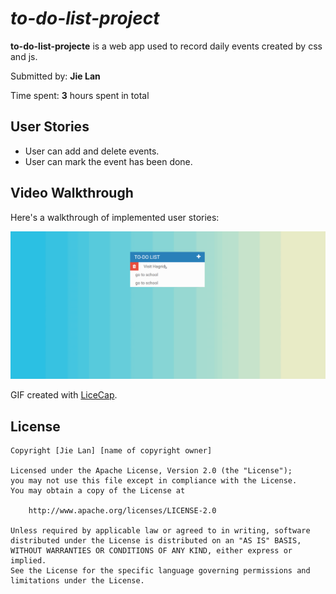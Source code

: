 #  *to-do-list-project*

**to-do-list-projecte** is a web app used to record daily events created by css and js.

Submitted by: **Jie Lan**

Time spent: **3** hours spent in total

## User Stories
* User can add and delete events.
* User can mark the event has been done.


## Video Walkthrough 

Here's a walkthrough of implemented user stories:

<img src='view1.gif' title='Video Walkthrough' width='' alt='Video Walkthrough' />

GIF created with [LiceCap](http://www.cockos.com/licecap/).



## License

    Copyright [Jie Lan] [name of copyright owner]

    Licensed under the Apache License, Version 2.0 (the "License");
    you may not use this file except in compliance with the License.
    You may obtain a copy of the License at

        http://www.apache.org/licenses/LICENSE-2.0

    Unless required by applicable law or agreed to in writing, software
    distributed under the License is distributed on an "AS IS" BASIS,
    WITHOUT WARRANTIES OR CONDITIONS OF ANY KIND, either express or implied.
    See the License for the specific language governing permissions and
    limitations under the License.

